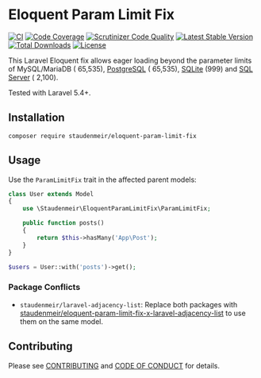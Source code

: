 # Eloquent Param Limit Fix

[![CI](https://github.com/staudenmeir/eloquent-param-limit-fix/actions/workflows/ci.yml/badge.svg)](https://github.com/staudenmeir/eloquent-param-limit-fix/actions/workflows/ci.yml)
[![Code Coverage](https://codecov.io/gh/staudenmeir/eloquent-param-limit-fix/graph/badge.svg?token=33ZV474OJH)](https://codecov.io/gh/staudenmeir/eloquent-param-limit-fix)
[![Scrutinizer Code Quality](https://scrutinizer-ci.com/g/staudenmeir/eloquent-param-limit-fix/badges/quality-score.png?b=master)](https://scrutinizer-ci.com/g/staudenmeir/eloquent-param-limit-fix/?branch=master)
[![Latest Stable Version](https://poser.pugx.org/staudenmeir/eloquent-param-limit-fix/v/stable)](https://packagist.org/packages/staudenmeir/eloquent-param-limit-fix)
[![Total Downloads](https://poser.pugx.org/staudenmeir/eloquent-param-limit-fix/downloads)](https://packagist.org/packages/staudenmeir/eloquent-param-limit-fix/stats)
[![License](https://poser.pugx.org/staudenmeir/eloquent-param-limit-fix/license)](https://github.com/staudenmeir/eloquent-param-limit-fix/blob/master/LICENSE)

This Laravel Eloquent fix allows eager loading beyond the parameter limits of MySQL/MariaDB (
65,535), [PostgreSQL](https://www.postgresql.org/docs/current/limits.html) (
65,535), [SQLite](https://www.sqlite.org/limits.html#max_variable_number) (999)
and [SQL Server](https://docs.microsoft.com/en-us/sql/sql-server/maximum-capacity-specifications-for-sql-server) (
2,100).

Tested with Laravel 5.4+.

## Installation

    composer require staudenmeir/eloquent-param-limit-fix

## Usage

Use the `ParamLimitFix` trait in the affected parent models: 

```php
class User extends Model
{
    use \Staudenmeir\EloquentParamLimitFix\ParamLimitFix;

    public function posts()
    {
        return $this->hasMany('App\Post');
    }
}

$users = User::with('posts')->get();
```

### Package Conflicts

- `staudenmeir/laravel-adjacency-list`: Replace both packages
  with [staudenmeir/eloquent-param-limit-fix-x-laravel-adjacency-list](https://github.com/staudenmeir/eloquent-param-limit-fix-x-laravel-adjacency-list)
  to use them on the same model.

## Contributing

Please see [CONTRIBUTING](.github/CONTRIBUTING.md) and [CODE OF CONDUCT](.github/CODE_OF_CONDUCT.md) for details.
